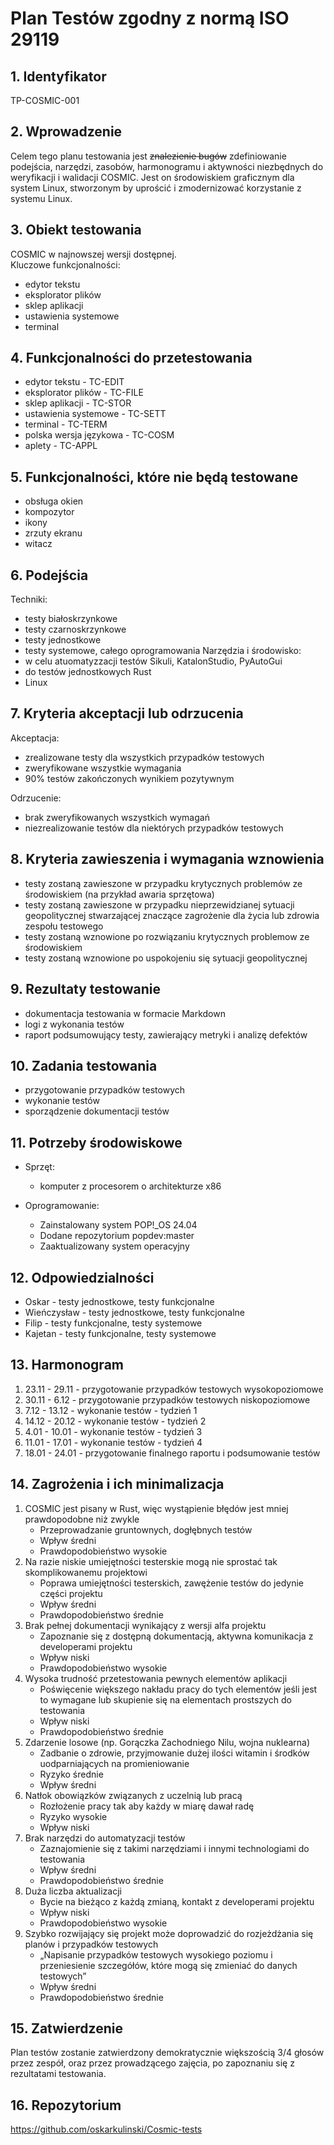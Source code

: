# Plan Testów zgodny z normą ISO 29119

## 1. Identyfikator

TP-COSMIC-001

## 2. Wprowadzenie 
Celem tego planu testowania jest ~~znalezienie bugów~~ zdefiniowanie podejścia, 
narzędzi, zasobów, harmonogramu i aktywności niezbędnych do weryfikacji
i walidacji COSMIC. Jest on środowiskiem graficznym dla system Linux, 
stworzonym by uprościć i zmodernizować korzystanie z systemu Linux.

## 3. Obiekt testowania   
COSMIC w najnowszej wersji dostępnej.   
Kluczowe funkcjonalności:   
- edytor tekstu
- eksplorator plików
- sklep aplikacji
- ustawienia systemowe
- terminal

## 4. Funkcjonalności do przetestowania
- edytor tekstu - TC-EDIT
- eksplorator plików -  TC-FILE
- sklep aplikacji - TC-STOR
- ustawienia systemowe - TC-SETT
- terminal - TC-TERM
- polska wersja językowa - TC-COSM
- aplety - TC-APPL

## 5. Funkcjonalności, które nie będą testowane
- obsługa okien
- kompozytor
- ikony
- zrzuty ekranu
- witacz

## 6. Podejścia
Techniki:   
- testy białoskrzynkowe
- testy czarnoskrzynkowe
- testy jednostkowe
- testy systemowe, całego oprogramowania
Narzędzia i środowisko:
- w celu atuomatyzzacji testów Sikuli, KatalonStudio, PyAutoGui
- do testów jednostkowych Rust
- Linux

## 7. Kryteria akceptacji lub odrzucenia
Akceptacja:
- zrealizowane testy dla wszystkich przypadków testowych
- zweryfikowane wszystkie wymagania
- 90% testów zakończonych wynikiem pozytywnym

Odrzucenie:
- brak zweryfikowanych wszystkich wymagań
- niezrealizowanie testów dla niektórych przypadków testowych


## 8. Kryteria zawieszenia i wymagania wznowienia
- testy zostaną zawieszone w przypadku krytycznych problemów ze środowiskiem (na przykład awaria sprzętowa)
- testy zostaną zawieszone w przypadku nieprzewidzianej sytuacji geopolitycznej stwarzającej znaczące zagrożenie dla życia lub zdrowia 
zespołu testowego
- testy zostaną wznowione po rozwiązaniu krytycznych problemow ze środowiskiem
- testy zostaną wznowione po uspokojeniu się sytuacji geopolitycznej 

## 9. Rezultaty testowanie
- dokumentacja testowania w formacie Markdown
- logi z wykonania testów 
- raport podsumowujący testy, zawierający metryki i analizę defektów


## 10. Zadania testowania
- przygotowanie przypadków testowych
- wykonanie testów
- sporządzenie dokumentacji testów

## 11. Potrzeby środowiskowe
- Sprzęt:
    - komputer z procesorem o architekturze x86

- Oprogramowanie:
    - Zainstalowany system POP!_OS 24.04
    - Dodane repozytorium popdev:master
    - Zaaktualizowany system operacyjny

## 12. Odpowiedzialności
- Oskar - testy jednostkowe, testy funkcjonalne
- Wieńczysław - testy jednostkowe, testy funkcjonalne
- Filip - testy funkcjonalne, testy systemowe
- Kajetan - testy funkcjonalne, testy systemowe

## 13. Harmonogram
1. 23.11 - 29.11 - przygotowanie przypadków testowych wysokopoziomowe
2. 30.11 - 6.12 - przygotowanie przypadków testowych niskopoziomowe
3. 7.12 - 13.12 - wykonanie testów - tydzień 1
4. 14.12 - 20.12 - wykonanie testów - tydzień 2
5. 4.01 - 10.01 - wykonanie testów - tydzień 3
6. 11.01 - 17.01 - wykonanie testów - tydzień 4
7. 18.01 - 24.01 - przygotowanie finalnego raportu
 i podsumowanie testów

 ## 14. Zagrożenia i ich minimalizacja
 1. COSMIC jest pisany w Rust, więc wystąpienie błędów jest mniej prawdopodobne niż zwykle
    - Przeprowadzanie gruntownych, dogłębnych testów 
    - Wpływ średni
    - Prawdopodobieństwo wysokie 
 2. Na razie niskie umiejętności testerskie mogą nie sprostać tak skomplikowanemu projektowi
    - Poprawa umiejętności testerskich, zawężenie testów do jedynie części projektu
    - Wpływ średni
    - Prawdopodobieństwo średnie
 3. Brak pełnej dokumentacji wynikający z wersji alfa projektu
    - Zapoznanie się z dostępną dokumentacją, aktywna komunikacja z developerami projektu
    - Wpływ niski
    - Prawdopodobieństwo wysokie
 4. Wysoka trudność przetestowania pewnych elementów aplikacji
    - Poświęcenie większego nakładu pracy do tych elementów jeśli jest to wymagane lub skupienie się na elementach prostszych do testowania
    - Wpływ niski
    - Prawdopodobieństwo średnie
 5. Zdarzenie losowe (np. Gorączka Zachodniego Nilu, wojna nuklearna)
    - Zadbanie o zdrowie, przyjmowanie dużej ilości witamin i środków uodparniających na promieniowanie
    - Ryzyko średnie
    - Wpływ średni
 6. Natłok obowiązków związanych z uczelnią lub pracą
    - Rozłożenie pracy tak aby każdy w miarę dawał radę
    - Ryzyko wysokie
    - Wpływ niski
 7. Brak narzędzi do automatyzacji testów
    - Zaznajomienie się z takimi narzędziami i innymi technologiami do testowania
    - Wpływ średni
    - Prawdopodobieństwo średnie
 8. Duża liczba aktualizacji
    - Bycie na bieżąco z każdą zmianą, kontakt z developerami projektu
    - Wpływ niski
    - Prawdopodobieństwo wysokie
 9. Szybko rozwijający się projekt może doprowadzić do rozjeżdżania się planów i przypadków testowych
    - „Napisanie przypadków testowych wysokiego poziomu i przeniesienie szczegółów, które mogą się zmieniać do danych testowych”
    - Wpływ średni
    - Prawdopodobieństwo średnie

## 15. Zatwierdzenie
 Plan testów zostanie zatwierdzony demokratycznie większością 3/4 głosów przez zespół, oraz przez prowadzącego zajęcia, po zapoznaniu się z rezultatami testowania.

## 16. Repozytorium 
https://github.com/oskarkulinski/Cosmic-tests